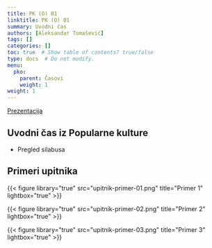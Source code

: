 ```yaml
---
title: PK (O) 01
linktitle: PK (O) 01
summary: Uvodni čas
authors: [Aleksandar Tomašević]
tags: []
categories: []
toc: true  # Show table of contents? true/false
type: docs  # Do not modify.
menu:
  pko:
    parent: Časovi
    weight: 1
weight: 1
---
```


[Prezentacija](/files/pk-uvod.pdf)

## Uvodni čas iz Popularne kulture

- Pregled silabusa


## Primeri upitnika

{{< figure library="true" src="upitnik-primer-01.png" title="Primer 1" lightbox="true" >}}

{{< figure library="true" src="upitnik-primer-02.png" title="Primer 2" lightbox="true" >}}

{{< figure library="true" src="upitnik-primer-03.png" title="Primer 3" lightbox="true" >}}
